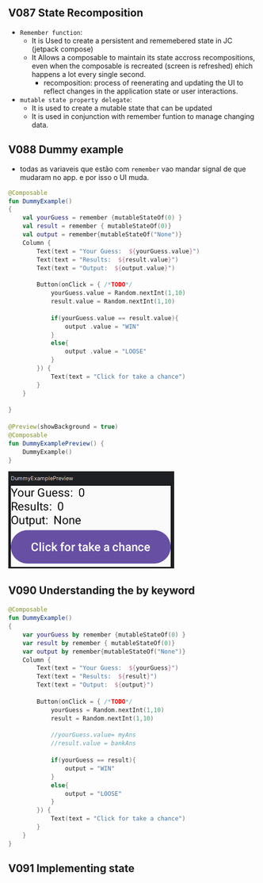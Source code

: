 ## V087 State Recomposition
- `Remember function`:
  - It is Used to create a persistent and rememebered state in JC (jetpack compose)
  - It Allows a composable to maintain its state accross recompositions, even when the composable is recreated (screen is refreshed) ehich happens a lot every single second.
    - recomposition: process of reenerating and updating the UI to reflect changes in the application state or user interactions.
- `mutable state property delegate`:
  - It is used to create a mutable state that can be updated
  - It is used in conjunction with remember funtion to manage changing data.

## V088 Dummy example
- todas as variaveis que estão com `remember` vao mandar signal de que mudaram no app. e por isso o UI muda.
``` kt
@Composable
fun DummyExample()
{
    val yourGuess = remember {mutableStateOf(0) }
    val result = remember { mutableStateOf(0)}
    val output = remember{mutableStateOf("None")}
    Column {
        Text(text = "Your Guess:  ${yourGuess.value}")
        Text(text = "Results:  ${result.value}")
        Text(text = "Output:  ${output.value}")

        Button(onClick = { /*TODO*/
            yourGuess.value = Random.nextInt(1,10)
            result.value = Random.nextInt(1,10)

            if(yourGuess.value == result.value){
                output .value = "WIN"
            }
            else{
                output .value = "LOOSE"
            }
        }) {
            Text(text = "Click for take a chance")
        }
    }

}

@Preview(showBackground = true)
@Composable
fun DummyExamplePreview() {
    DummyExample()
}
```

![alt text](V088a.png)

## V090 Understanding the by keyword

``` kt
@Composable
fun DummyExample()
{    
    var yourGuess by remember {mutableStateOf(0) }
    var result by remember { mutableStateOf(0)}
    var output by remember{mutableStateOf("None")}
    Column {
        Text(text = "Your Guess:  ${yourGuess}")
        Text(text = "Results:  ${result}")
        Text(text = "Output:  ${output}")

        Button(onClick = { /*TODO*/
            yourGuess = Random.nextInt(1,10)
            result = Random.nextInt(1,10)

            //yourGuess.value= myAns
            //result.value = bankAns

            if(yourGuess == result){
                output = "WIN"
            }
            else{
                output = "LOOSE"
            }
        }) {
            Text(text = "Click for take a chance")
        }
    }
}
```

## V091 Implementing state